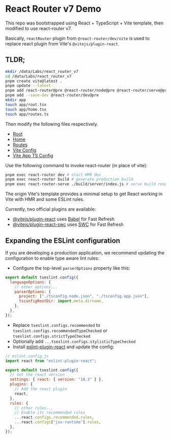 # React Router v7 Demo

This repo was bootstrapped using React + TypeScript + Vite template, then modified to use react-router v7.

Basically, `reactRouter` plugin from `@react-router/dev/vite` is used to replace react plugin from Vite's `@vitejs/plugin-react`.

## TLDR;

```bash
mkdir /data/Labs/react_router_v7
cd /data/Labs/react_router_v7
pnpm create vite@latest .
pnpm update --latest
pnpm add react-router@pre @react-router/node@pre @react-router/serve@pre
pnpm add --save-dev @react-router/dev@pre
mkdir app
touch app/root.tsx
touch app/home.tsx
touch app/routes.ts
```

Then modify the following files respectively.

- [Root](./app/root.tsx)
- [Home](./app/home.tsx)
- [Routes](./app/routes.ts)
- [Vite Config](./vite.config.ts)
- [Vite App TS Config](./tsconfig.app.json)

Use the following command to invoke react-router (in place of vite):

```bash
pnpm exec react-router dev # start HMR dev
pnpm exec react-router build # generate production build
pnpm exec react-router-serve ./build/server/index.js # serve build result
```

The origin Vite's template provides a minimal setup to get React working in Vite with HMR and some ESLint rules.

Currently, two official plugins are available:

- [@vitejs/plugin-react](https://github.com/vitejs/vite-plugin-react/blob/main/packages/plugin-react/README.md) uses [Babel](https://babeljs.io/) for Fast Refresh
- [@vitejs/plugin-react-swc](https://github.com/vitejs/vite-plugin-react-swc) uses [SWC](https://swc.rs/) for Fast Refresh

## Expanding the ESLint configuration

If you are developing a production application, we recommend updating the configuration to enable type aware lint rules:

- Configure the top-level `parserOptions` property like this:

```js
export default tseslint.config({
  languageOptions: {
    // other options...
    parserOptions: {
      project: ["./tsconfig.node.json", "./tsconfig.app.json"],
      tsconfigRootDir: import.meta.dirname,
    },
  },
});
```

- Replace `tseslint.configs.recommended` to `tseslint.configs.recommendedTypeChecked` or `tseslint.configs.strictTypeChecked`
- Optionally add `...tseslint.configs.stylisticTypeChecked`
- Install [eslint-plugin-react](https://github.com/jsx-eslint/eslint-plugin-react) and update the config:

```js
// eslint.config.js
import react from "eslint-plugin-react";

export default tseslint.config({
  // Set the react version
  settings: { react: { version: "18.3" } },
  plugins: {
    // Add the react plugin
    react,
  },
  rules: {
    // other rules...
    // Enable its recommended rules
    ...react.configs.recommended.rules,
    ...react.configs["jsx-runtime"].rules,
  },
});
```
